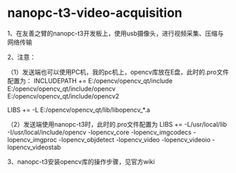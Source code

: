 # nanopc-t3-video-acquisition
1、在友善之臂的nanopc-t3开发板上，使用usb摄像头，进行视频采集、压缩与网络传输

2、注意：

（1）发送端也可以使用PC机，我的pc机上，opencv库放在E盘，此时的.pro文件配置为：
INCLUDEPATH += E:/opencv/opencv_qt/include\
               E:/opencv/opencv_qt/include/opencv\
               E:/opencv/opencv_qt/include/opencv2

LIBS += -L E:/opencv/opencv_qt/lib/libopencv_*.a


（2）发送端使用nanopc-t3时，此时的.pro文件配置为
LIBS += -L/usr/local/lib -I/usr/local/include/opencv -lopencv_core -lopencv_imgcodecs -lopencv_imgproc -lopencv_objdetect -lopencv_video -lopencv_videoio -lopencv_videostab

3、nanopc-t3安装opencv库的操作步骤，见官方wiki
